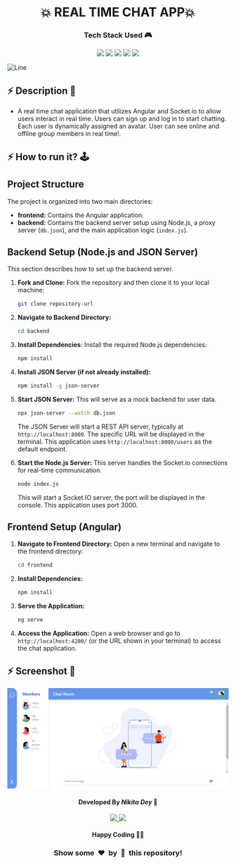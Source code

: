 <h1 align='center'><b>💥 REAL TIME CHAT APP💥</b></h1>

<!-- -------------------------------------------------------------------------------------------------------------- -->

<h3 align='center'>Tech Stack Used 🎮</h3>
<!-- enlist all the technologies used to create this project from them (Remove comment using 'ctrl+z' or 'command+z') -->

<div align='center'>
  <img src="https://img.shields.io/badge/HTML5-orange?style=for-the-badge&logo=html5&logoColor=white" />
  <img src="https://img.shields.io/badge/angular-purple?style=for-the-badge&logo=angular&logoColor=white" />
  <img src="https://img.shields.io/badge/scss-blue?style=for-the-badge&logo=css&logoColor=white" />
  <img src="https://img.shields.io/badge/typescipt-darkblue?style=for-the-badge&logo=typescript&logoColor=white)" />
  <img src="https://img.shields.io/badge/node.js-339933?style=for-the-badge&logo=Node.js&logoColor=white">
</div>

![Line](https://github.com/Avdhesh-Varshney/WebMasterLog/assets/114330097/4b78510f-a941-45f8-a9d5-80ed0705e847)

<!-- -------------------------------------------------------------------------------------------------------------- -->

## :zap: Description 📃

- A real time chat application that utilizes Angular and Socket.io to allow users interact in real time. Users can sign up and log in to start chatting. Each user is dynamically assigned an avatar. User can see online and offline group members in real time!.

<!-- -------------------------------------------------------------------------------------------------------------- -->

## :zap: How to run it? 🕹️
## Project Structure

The project is organized into two main directories:

*   **frontend:** Contains the Angular application.
*   **backend:** Contains the backend server setup using Node.js, a proxy server (`db.json`), and the main application logic (`index.js`).

## Backend Setup (Node.js and JSON Server)

This section describes how to set up the backend server.

1.  **Fork and Clone:** Fork the repository and then clone it to your local machine:

    ```bash
    git clone repository-url
    ```

2.  **Navigate to Backend Directory:**

    ```bash
    cd backend
    ```

3.  **Install Dependencies:** Install the required Node.js dependencies:

    ```bash
    npm install
    ```

4.  **Install JSON Server (if not already installed):**

    ```bash
    npm install -g json-server
    ```

5.  **Start JSON Server:** This will serve as a mock backend for user data.

    ```bash
    npx json-server --watch db.json
    ```

    The JSON Server will start a REST API server, typically at `http://localhost:8000`.  The specific URL will be displayed in the terminal. This application uses `http://localhost:8000/users` as the default endpoint.

6.  **Start the Node.js Server:**  This server handles the Socket.io connections for real-time communication.
    ```bash
    node index.js
    ```
    This will start a Socket.IO server, the port will be displayed in the console. This application uses port 3000.

## Frontend Setup (Angular)

1.  **Navigate to Frontend Directory:** Open a new terminal and navigate to the frontend directory:

    ```bash
    cd frontend
    ```

2.  **Install Dependencies:**

    ```bash
    npm install
    ```

3.  **Serve the Application:**

    ```bash
    ng serve
    ```

4.  **Access the Application:** Open a web browser and go to `http://localhost:4200/` (or the URL shown in your terminal) to access the chat application.

<!-- -------------------------------------------------------------------------------------------------------------- -->

## :zap: Screenshot 📸

<img src="../screenshot.webp">


<!-- -------------------------------------------------------------------------------------------------------------- -->

<h4 align='center'>Developed By <b><i>Nikita Dey</i></b> 👩</h4>
<p align='center'>
  <a href='https://www.linkedin.com/in/nikita-dey-4999ba1b2/'>
    <img src='https://img.shields.io/badge/linkedin-%230077B5.svg?style=for-the-badge&logo=linkedin&logoColor=white' />
  </a>
  <a href='https://github.com/DeyNik'>
    <img src='https://img.shields.io/badge/github-%23121011.svg?style=for-the-badge&logo=github&logoColor=white' />
  </a>
</p>

<h4 align='center'>Happy Coding 🧑‍💻</h4>

<h3 align="center">Show some &nbsp;❤️&nbsp; by &nbsp;🌟&nbsp; this repository!</h3>
